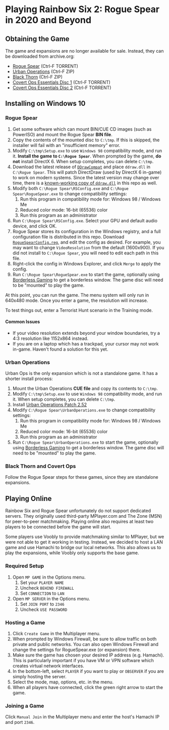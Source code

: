 # Playing Rainbow Six 2: Rogue Spear in 2020 and Beyond

## Obtaining the Game

The game and expansions are no longer available for sale. Instead, they can be downloaded from archive.org:

* [Rogue Spear](https://archive.org/details/Tom_Clancys_Rainbow_Six_Rogue_Spear_Version_2.05_Red_Storm_Entertainment_1999) (Ctrl-F TORRENT)
* [Urban Operations](https://archive.org/details/TomClancysRainbowSixRogueSpearMissionPackUrbanOperationsUSA) (Ctrl-F ZIP)
* [Black Thorn](https://archive.org/details/TomClancysRainbowSixRogueSpearBlackThornUSA) (Ctrl-F ZIP)
* [Covert Ops Essentials Disc 1](https://archive.org/details/Rainbow_Six_Covert_Ops_Essentials) (Ctrl-F TORRENT)
* [Covert Ops Essentials Disc 2](https://archive.org/details/Tom_Clancys_Rainbow_Six_Covert_Ops_Red_Storm_2000) (Ctrl-F TORRENT)

## Installing on Windows 10

### Rogue Spear

1. Get some software which can mount BIN/CUE CD images (such as PowerISO) and mount the Rogue Spear **BIN file**.
1. Copy the contents of the mounted disc to `C:\tmp`. If this is skipped, the installer will fail with an "insufficient memory" error.
1. Modify `C:\tmp\Setup.exe` to use `Windows 98` compatibility mode, and run it. **Install the game to `C:\Rogue Spear`**. When prompted by the game, **do not** install DirectX 6. When setup completes, you can delete `C:\tmp`.
1. Download the latest release of [`DDrawCompat`](https://github.com/narzoul/DDrawCompat/releases) and place `ddraw.dll` in `C:\Rogue Spear`. This will patch DirectDraw (used by DirectX 6 in-game) to work on modern systems. Since the latest version may change over time, there is a [known-working copy of `ddraw.dll`](ddraw.dll) in this repo as well.
1. Modify both `C:\Rogue Spear\RSConfig.exe` and `C:\Rogue Spear\RogueSpear.exe` to change compatibility settings:
   1. Run this program in compatibility mode for: Windows 98 / Windows Me
   1. Reduced color mode: 16-bit (65536) color
   1. Run this program as an administrator
1. Run `C:\Rogue Spear\RSConfig.exe`. Select your GPU and default audio device, and click OK.
1. Rogue Spear stores its configuration in the Windows registry, and a full configuration file is distributed in this repo. Download [`RogueSpearConfig.reg`](RogueSpearConfig.reg), and edit the config as desired. For example, you may want to change `VideoResolution` from the default (1600x900). If you did not install to `C:\Rogue Spear`, you will need to edit each path in this file.
1. Right-click the config in Windows Explorer, and click `Merge` to apply the config.
1. Run `C:\Rogue Spear\RogueSpear.exe` to start the game, optionally using [Borderless Gaming](https://github.com/Codeusa/Borderless-Gaming/releases) to get a borderless window. The game disc will need to be "mounted" to play the game.

At this point, you can run the game. The menu system will only run in 640x480 mode. Once you enter a game, the resolution will increase.

To test things out, enter a Terrorist Hunt scenario in the Training mode.

#### Common Issues

* If your video resolution extends beyond your window boundaries, try a 4:3 resolution like 1152x864 instead.
* If you are on a laptop which has a trackpad, your cursor may not work in-game. Haven't found a solution for this yet.

### Urban Operations

Urban Ops is the only expansion which is not a standalone game. It has a shorter install process:

1. Mount the Urban Operations **CUE file** and copy its contents to `C:\tmp`.
1. Modify `C:\tmp\Setup.exe` to use `Windows 98` compatibility mode, and run it. When setup completes, you can delete `C:\tmp`.
1. Install [Urban Operations Patch 2.52](https://www.moddb.com/games/tom-clancys-rainbow-six-rogue-spear/downloads/rogue-spear-urban-operations-252-us-patch)
1. Modify `C:\Rogue Spear\UrbanOperations.exe` to change compatibility settings:
   1. Run this program in compatibility mode for: Windows 98 / Windows Me
   1. Reduced color mode: 16-bit (65536) color
   1. Run this program as an administrator
1. Run `C:\Rogue Spear\UrbanOperations.exe` to start the game, optionally using [Borderless Gaming](https://github.com/Codeusa/Borderless-Gaming/releases) to get a borderless window. The game disc will need to be "mounted" to play the game.

### Black Thorn and Covert Ops

Follow the Rogue Spear steps for these games, since they are standalone expansions.

## Playing Online

Rainbow Six and Rogue Spear unfortunately do not support dedicated servers. They originally used third-party MPlayer.com and The Zone (MSN) for peer-to-peer matchmaking. Playing online also requires at least two players to be connected before the game will start.

Some players use Voobly to provide matchmaking similar to MPlayer, but we were not able to get it working in testing. Instead, we decided to host a LAN game and use Hamachi to bridge our local networks. This also allows us to play the expansions, while Voobly only supports the base game.

### Required Setup

1. Open `MP GAME` in the Options menu.
   1. Set your `PLAYER NAME`
   1. Uncheck `BEHIND FIREWALL`
   1. Set `CONNECTION` to `LAN`
1. Open `MP SERVER` in the Options menu.
   1. Set `JOIN PORT` to `2346`
   1. Uncheck `USE PASSWORD`

### Hosting a Game

1. Click `Create Game` in the Multiplayer menu.
1. When prompted by Windows Firewall, be sure to allow traffic on both private and public networks. You can also open Windows Firewall and change the settings for RogueSpear.exe (or expansion) there.
1. Make sure the game has chosen your desired IP address (e.g. Hamachi). This is particularly important if you have VM or VPN software which creates virtual network interfaces.
1. In the bottom-left, select `PLAYER` if you want to play or `OBSERVER` if you are simply hosting the server.
1. Select the mode, map, options, etc. in the menu.
1. When all players have connected, click the green right arrow to start the game.

### Joining a Game

Click `Manual Join` in the Multiplayer menu and enter the host's Hamachi IP and port `2346`.

